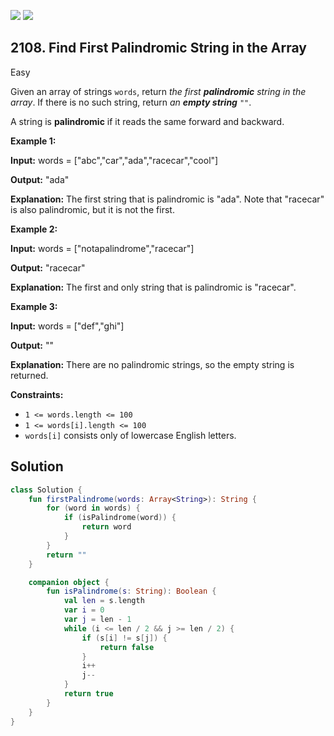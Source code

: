 [![](https://img.shields.io/github/stars/javadev/LeetCode-in-Kotlin?label=Stars&style=flat-square)](https://github.com/javadev/LeetCode-in-Kotlin)
[![](https://img.shields.io/github/forks/javadev/LeetCode-in-Kotlin?label=Fork%20me%20on%20GitHub%20&style=flat-square)](https://github.com/javadev/LeetCode-in-Kotlin/fork)

## 2108\. Find First Palindromic String in the Array

Easy

Given an array of strings `words`, return _the first **palindromic** string in the array_. If there is no such string, return _an **empty string**_ `""`.

A string is **palindromic** if it reads the same forward and backward.

**Example 1:**

**Input:** words = ["abc","car","ada","racecar","cool"]

**Output:** "ada"

**Explanation:** The first string that is palindromic is "ada". Note that "racecar" is also palindromic, but it is not the first.

**Example 2:**

**Input:** words = ["notapalindrome","racecar"]

**Output:** "racecar"

**Explanation:** The first and only string that is palindromic is "racecar".

**Example 3:**

**Input:** words = ["def","ghi"]

**Output:** ""

**Explanation:** There are no palindromic strings, so the empty string is returned.

**Constraints:**

*   `1 <= words.length <= 100`
*   `1 <= words[i].length <= 100`
*   `words[i]` consists only of lowercase English letters.

## Solution

```kotlin
class Solution {
    fun firstPalindrome(words: Array<String>): String {
        for (word in words) {
            if (isPalindrome(word)) {
                return word
            }
        }
        return ""
    }

    companion object {
        fun isPalindrome(s: String): Boolean {
            val len = s.length
            var i = 0
            var j = len - 1
            while (i <= len / 2 && j >= len / 2) {
                if (s[i] != s[j]) {
                    return false
                }
                i++
                j--
            }
            return true
        }
    }
}
```